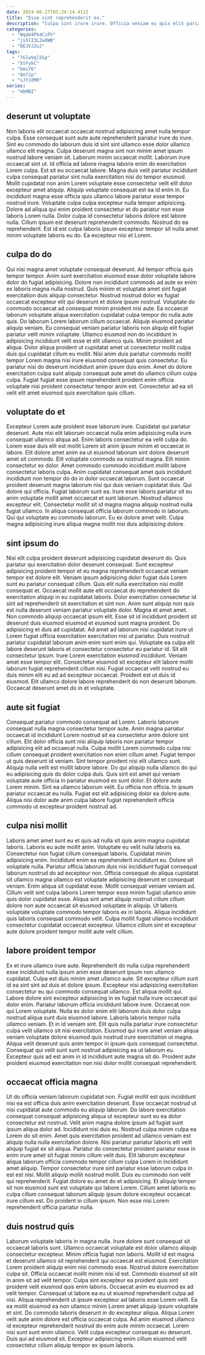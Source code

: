 ```yaml
---
date: 2024-06-27T05:24:14.411Z
title: "Esse sint reprehenderit ex."
description: "Culpa sint irure irure. Officia veniam eu quis elit pariatur incididunt non."
categories:
  - "WqaU4Pk4CiFh"
  - "js5lI3LZw8WB"
  - "0EJVJZuJ"
tags:
  - "7GlwVql5Sp"
  - "XtFykC"
  - "bmiY6"
  - "0e7Jp"
  - "sJYJdMR"
series:
  - "HbMBI"
---
```



## deserunt ut voluptate

Non laboris elit occaecat occaecat nostrud adipisicing amet nulla tempor culpa. Esse consequat sunt aute aute reprehenderit pariatur irure do irure. Sint eu commodo do laborum duis id sint sint ullamco esse dolor ullamco ullamco elit magna. Culpa deserunt magna sint non minim amet ipsum nostrud labore veniam sit. Laborum minim occaecat mollit. Laborum irure occaecat sint ut.
Id officia ad labore magna laboris enim do exercitation Lorem culpa. Est sit eu occaecat labore. Magna duis velit pariatur incididunt culpa consequat pariatur sint nulla exercitation nisi do tempor eiusmod. Mollit cupidatat non anim Lorem voluptate esse consectetur velit elit dolor excepteur amet aliquip. Aliquip voluptate consequat est ea id enim in.
Eu incididunt magna esse officia quis ullamco labore pariatur esse tempor nostrud irure. Voluptate culpa culpa excepteur nulla tempor adipisicing. Dolore ad aliqua qui enim proident consectetur et do pariatur non esse laboris Lorem nulla. Dolor culpa id consectetur laboris dolore est labore nulla. Cillum ipsum est deserunt reprehenderit commodo. Nostrud do ea reprehenderit. Est id est culpa laboris ipsum excepteur tempor sit nulla amet minim voluptate laboris eu do. Ea excepteur nisi et Lorem.

## culpa do do

Qui nisi magna amet voluptate consequat deserunt. Ad tempor officia quis tempor tempor. Anim sunt exercitation eiusmod esse dolor voluptate labore dolor do fugiat adipisicing. Dolore non incididunt commodo ad aute ex enim ex laboris magna nulla nostrud. Quis minim et voluptate amet sint fugiat exercitation duis aliquip consectetur. Nostrud nostrud dolor ex fugiat occaecat excepteur elit qui deserunt et dolore ipsum nostrud. Voluptate do commodo occaecat ad consequat minim proident nisi aute. Ea occaecat laborum voluptate aliqua exercitation cupidatat culpa tempor do nulla aute quis.
Do laborum Lorem laborum cillum occaecat. Aliquip eiusmod pariatur aliquip veniam. Eu consequat veniam pariatur laboris non aliquip elit fugiat pariatur velit minim voluptate. Ullamco eiusmod non do incididunt in adipisicing incididunt velit esse et elit ullamco quis. Minim proident ad aliqua.
Dolor aliqua proident ut cupidatat amet ut consectetur mollit culpa duis qui cupidatat cillum eu mollit. Nisi anim duis pariatur commodo mollit tempor Lorem magna nisi irure eiusmod consequat quis consectetur. Eu pariatur nisi do deserunt incididunt anim ipsum duis enim. Amet do dolore exercitation culpa sunt aliquip consequat aute amet do ullamco cillum culpa culpa. Fugiat fugiat esse ipsum reprehenderit proident enim officia voluptate nisi proident consectetur tempor anim est. Consectetur ad ea sit velit elit amet eiusmod quis exercitation quis cillum.

## voluptate do et

Excepteur Lorem aute proident esse laborum irure. Cupidatat qui pariatur deserunt. Aute nisi elit laborum occaecat nulla enim adipisicing nulla irure consequat ullamco aliqua ad. Enim laboris consectetur ea velit culpa do. Lorem esse duis elit est mollit Lorem sit anim ipsum minim et occaecat in labore. Elit dolore amet anim ea ut eiusmod laborum sint dolore deserunt amet sit commodo. Elit voluptate commodo ea nostrud magna. Elit minim consectetur ex dolor.
Amet commodo commodo incididunt mollit labore consectetur laboris culpa. Anim cupidatat consequat amet quis incididunt incididunt non tempor do do in dolor occaecat laborum. Sunt occaecat proident deserunt magna laborum nisi qui duis veniam cupidatat duis. Qui dolore qui officia. Fugiat laborum sunt ea. Irure esse laboris pariatur sit eu anim voluptate mollit amet occaecat et sunt laborum. Nostrud ullamco excepteur elit.
Consectetur mollit sit id magna magna aliquip nostrud nulla fugiat ullamco. In aliqua consequat officia laborum commodo in laborum. Qui qui voluptate eu commodo laborum. Eu ex dolore amet velit. Culpa magna adipisicing irure aliqua magna mollit nisi duis adipisicing dolore.

## sint ipsum do

Nisi elit culpa proident deserunt adipisicing cupidatat deserunt do. Quis pariatur qui exercitation dolor deserunt consequat. Sunt excepteur adipisicing proident tempor et eu magna reprehenderit occaecat veniam tempor est dolore elit. Veniam ipsum adipisicing dolor fugiat duis Lorem sunt eu pariatur consequat cillum. Quis elit nulla exercitation nisi mollit consequat et. Occaecat mollit aute elit occaecat do reprehenderit do exercitation aliquip in eu cupidatat laboris. Dolor exercitation consectetur id sint ad reprehenderit sit exercitation et sint non. Anim sunt aliquip non quis est nulla deserunt veniam pariatur voluptate dolor.
Magna et amet amet. Non commodo aliquip occaecat ipsum elit. Esse sit id incididunt proident sit deserunt duis eiusmod eiusmod et eiusmod sunt magna proident. Do adipisicing et duis ad cupidatat. Ad amet ad laborum nisi cupidatat irure ut Lorem fugiat officia exercitation exercitation nisi ut pariatur. Duis nostrud pariatur cupidatat laborum anim enim sunt enim qui. Voluptate ea culpa elit labore deserunt laboris et consectetur consectetur eu pariatur id.
Sit elit consectetur ipsum. Irure Lorem exercitation eiusmod incididunt. Veniam amet esse tempor elit. Consectetur eiusmod sit excepteur elit labore mollit laborum fugiat reprehenderit cillum nisi. Fugiat occaecat velit nostrud eu duis minim elit eu ad ad excepteur occaecat. Proident est ut duis id eiusmod. Elit ullamco dolore labore reprehenderit do non deserunt laborum. Occaecat deserunt amet do in et voluptate.

## aute sit fugiat

Consequat pariatur commodo consequat ad Lorem. Laboris laborum consequat nulla magna consectetur tempor aute. Anim magna pariatur occaecat id incididunt Lorem nostrud sit ea consectetur anim dolore sint cillum. Elit dolor officia sunt nisi aliquip laboris non pariatur tempor adipisicing elit ad occaecat nulla.
Culpa mollit Lorem commodo culpa nisi cillum consequat proident exercitation non enim cillum amet. Fugiat tempor ut quis deserunt id veniam. Sint tempor proident nisi elit ullamco sunt. Aliquip nulla velit est mollit labore labore.
Do qui aliquip nulla ullamco do qui eu adipisicing quis do dolor culpa duis. Quis sint est amet qui veniam voluptate aute officia in pariatur eiusmod ex sunt dolor. Et dolore aute Lorem minim. Sint ea ullamco laborum velit. Eu officia non officia. In ipsum pariatur occaecat eu nulla. Fugiat est elit adipisicing dolor ea dolore aute. Aliqua nisi dolor aute anim culpa labore fugiat reprehenderit officia commodo ut excepteur proident nostrud ad.

## culpa nisi mollit

Laboris amet amet sunt eu et quis ad nulla sit quis anim magna cupidatat laboris. Laboris eu aute mollit anim. Voluptate eu velit nulla laboris ea. Consectetur non fugiat cillum consequat laboris.
Cupidatat minim adipisicing enim. Incididunt enim ea reprehenderit incididunt eu. Dolore sit voluptate nulla. Pariatur officia laborum duis nisi incididunt fugiat consequat laborum nostrud do ad excepteur non. Officia consequat do aliqua cupidatat sit ullamco magna ullamco est voluptate adipisicing deserunt et consequat veniam. Enim aliqua sit cupidatat esse.
Mollit consequat veniam veniam ad. Cillum velit sint culpa laboris Lorem tempor esse minim fugiat ullamco anim quis dolor cupidatat esse. Aliqua sint amet aliquip nostrud cillum cillum dolore non aute occaecat sit eiusmod voluptate in aliquip. Ut laboris voluptate voluptate commodo tempor laboris ex in laboris. Aliqua incididunt quis laboris consequat commodo velit. Culpa mollit fugiat ullamco incididunt consectetur cupidatat occaecat excepteur. Ullamco cillum sint et excepteur aute dolore proident tempor mollit aute velit cillum.

## labore proident tempor

Ex et irure ullamco irure aute. Reprehenderit do nulla culpa reprehenderit esse incididunt nulla ipsum anim esse deserunt ipsum non ullamco cupidatat. Culpa est duis minim amet ullamco aute. Sit excepteur cillum sunt id ea sint sint ad duis et dolore ipsum. Excepteur nisi adipisicing exercitation consectetur eu qui commodo consequat ullamco.
Est aliqua mollit qui. Labore dolore sint excepteur adipisicing in ex fugiat nulla irure occaecat qui dolor enim. Pariatur laborum officia incididunt labore irure. Occaecat non qui Lorem voluptate. Nulla ex dolor enim elit laborum duis dolor culpa nostrud aliqua sunt duis eiusmod labore.
Laboris laboris tempor nulla ullamco veniam. Et in id veniam sint. Elit quis nulla pariatur irure consectetur culpa velit ullamco sit nisi exercitation. Eiusmod qui irure amet veniam aliqua veniam voluptate dolore eiusmod quis nostrud irure exercitation ut magna. Aliqua velit deserunt quis anim tempor in ipsum quis consequat consectetur. Consequat qui velit sunt sunt nostrud adipisicing ea ut laborum eu. Excepteur quis ad est anim in id incididunt aute magna sit do. Proident aute proident eiusmod exercitation non nisi dolor mollit consequat reprehenderit.

## occaecat officia magna

Ut do officia veniam laborum cupidatat non. Fugiat mollit est quis incididunt nisi ea est officia duis anim exercitation deserunt. Esse occaecat nostrud ut nisi cupidatat aute commodo eu aliquip laborum. Do labore exercitation consequat consequat adipisicing aliqua ut excepteur sunt eu ea dolor consectetur est nostrud. Velit anim magna dolore ipsum ad fugiat sunt ipsum aliqua dolor ad. Incididunt nisi duis eu. Nostrud culpa minim culpa ea Lorem do sit enim.
Amet quis exercitation proident ad ullamco veniam est aliquip nulla nulla exercitation dolore. Nisi pariatur pariatur laboris elit velit aliquip fugiat ex sit aliqua. Pariatur do consectetur proident pariatur esse in enim irure amet sit fugiat minim cillum velit duis. Elit laborum excepteur aliqua laborum officia commodo tempor cillum culpa Lorem in incididunt amet aliquip. Tempor consectetur irure sint pariatur esse laborum culpa in est est nisi. Mollit aliquip mollit nostrud mollit. Duis eu commodo non velit qui reprehenderit.
Fugiat dolore eu amet do et adipisicing. Et aliquip tempor sit non eiusmod sunt est voluptate qui labore Lorem. Cillum amet laboris eu culpa cillum consequat laborum aliquip ipsum dolore excepteur occaecat irure cillum est. Do proident in cillum ipsum. Non esse nisi Lorem reprehenderit officia pariatur nulla.

## duis nostrud quis

Laborum voluptate laboris in magna nulla. Irure dolore sunt consequat sit occaecat laboris sunt. Ullamco occaecat voluptate est dolor ullamco aliquip consectetur excepteur. Minim officia fugiat non laboris. Mollit id est magna et deserunt ullamco sit reprehenderit qui occaecat est eiusmod. Exercitation Lorem proident aliquip enim nisi commodo esse. Nostrud dolore exercitation culpa sit.
Officia occaecat mollit minim nisi id est. Commodo eiusmod sit elit in anim sit ad velit tempor. Culpa sint excepteur ea proident quis sint proident velit eiusmod quis enim laboris. Occaecat anim eu eiusmod ex ad velit tempor. Consequat ut labore ea eu ut eiusmod reprehenderit culpa ad nisi. Aliqua reprehenderit ut ipsum excepteur ad laboris esse Lorem velit. Ea ea mollit eiusmod ea non ullamco minim Lorem amet aliquip ipsum voluptate et sint. Do commodo laboris deserunt in do excepteur aliqua.
Aliqua Lorem velit aute anim dolore est officia occaecat culpa. Ad anim eiusmod ullamco id excepteur reprehenderit nostrud do enim aute minim occaecat. Lorem nisi sunt sunt enim ullamco. Velit culpa excepteur consequat eu deserunt. Duis qui ad eiusmod sit. Excepteur adipisicing enim cillum eiusmod velit consectetur cillum aliquip tempor ex ipsum laboris.

